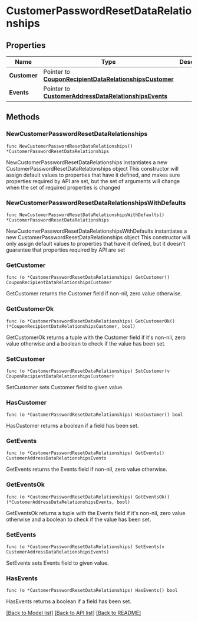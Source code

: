 # CustomerPasswordResetDataRelationships

## Properties

Name | Type | Description | Notes
------------ | ------------- | ------------- | -------------
**Customer** | Pointer to [**CouponRecipientDataRelationshipsCustomer**](CouponRecipientDataRelationshipsCustomer.md) |  | [optional] 
**Events** | Pointer to [**CustomerAddressDataRelationshipsEvents**](CustomerAddressDataRelationshipsEvents.md) |  | [optional] 

## Methods

### NewCustomerPasswordResetDataRelationships

`func NewCustomerPasswordResetDataRelationships() *CustomerPasswordResetDataRelationships`

NewCustomerPasswordResetDataRelationships instantiates a new CustomerPasswordResetDataRelationships object
This constructor will assign default values to properties that have it defined,
and makes sure properties required by API are set, but the set of arguments
will change when the set of required properties is changed

### NewCustomerPasswordResetDataRelationshipsWithDefaults

`func NewCustomerPasswordResetDataRelationshipsWithDefaults() *CustomerPasswordResetDataRelationships`

NewCustomerPasswordResetDataRelationshipsWithDefaults instantiates a new CustomerPasswordResetDataRelationships object
This constructor will only assign default values to properties that have it defined,
but it doesn't guarantee that properties required by API are set

### GetCustomer

`func (o *CustomerPasswordResetDataRelationships) GetCustomer() CouponRecipientDataRelationshipsCustomer`

GetCustomer returns the Customer field if non-nil, zero value otherwise.

### GetCustomerOk

`func (o *CustomerPasswordResetDataRelationships) GetCustomerOk() (*CouponRecipientDataRelationshipsCustomer, bool)`

GetCustomerOk returns a tuple with the Customer field if it's non-nil, zero value otherwise
and a boolean to check if the value has been set.

### SetCustomer

`func (o *CustomerPasswordResetDataRelationships) SetCustomer(v CouponRecipientDataRelationshipsCustomer)`

SetCustomer sets Customer field to given value.

### HasCustomer

`func (o *CustomerPasswordResetDataRelationships) HasCustomer() bool`

HasCustomer returns a boolean if a field has been set.

### GetEvents

`func (o *CustomerPasswordResetDataRelationships) GetEvents() CustomerAddressDataRelationshipsEvents`

GetEvents returns the Events field if non-nil, zero value otherwise.

### GetEventsOk

`func (o *CustomerPasswordResetDataRelationships) GetEventsOk() (*CustomerAddressDataRelationshipsEvents, bool)`

GetEventsOk returns a tuple with the Events field if it's non-nil, zero value otherwise
and a boolean to check if the value has been set.

### SetEvents

`func (o *CustomerPasswordResetDataRelationships) SetEvents(v CustomerAddressDataRelationshipsEvents)`

SetEvents sets Events field to given value.

### HasEvents

`func (o *CustomerPasswordResetDataRelationships) HasEvents() bool`

HasEvents returns a boolean if a field has been set.


[[Back to Model list]](../README.md#documentation-for-models) [[Back to API list]](../README.md#documentation-for-api-endpoints) [[Back to README]](../README.md)


